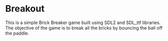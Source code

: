 # Breakout
This is a simple Brick Breaker game built using SDL2 and SDL_ttf libraries. The objective of the game is to break all the bricks by bouncing the ball off the paddle.
